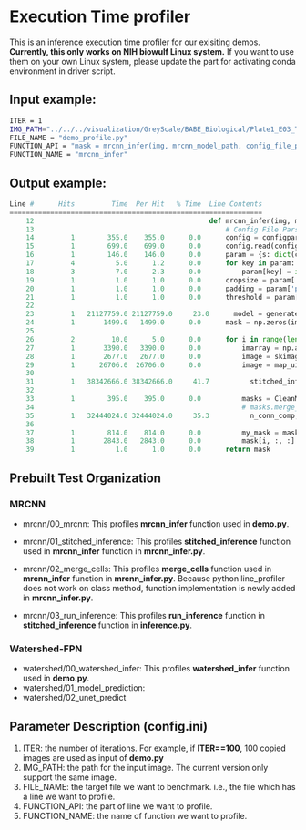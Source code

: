 # Execution Time profiler
This is an inference execution time profiler for our exisiting demos. **Currently, this only works on NIH biowulf Linux system.** If you want to use them on your own Linux system, please update the part for activating conda environment in driver script.

## Input example:
```bash
ITER = 1
IMG_PATH="../../../visualization/GreyScale/BABE_Biological/Plate1_E03_T0001FF001Zall.tif"
FILE_NAME = "demo_profile.py"
FUNCTION_API = "mask = mrcnn_infer(img, mrcnn_model_path, config_file_path)"
FUNCTION_NAME = "mrcnn_infer"
```
## Output example:
```python
Line #      Hits         Time  Per Hit   % Time  Line Contents
==============================================================
    12                                           def mrcnn_infer(img, mrcnn_model_path, config_file_path):
    13                                               # Config File Parser
    14         1        355.0    355.0      0.0      config = configparser.ConfigParser()
    15         1        699.0    699.0      0.0      config.read(config_file_path)
    16         1        146.0    146.0      0.0      param = {s: dict(config.items(s)) for s in config.sections()}['general']
    17         4          5.0      1.2      0.0      for key in param:
    18         3          7.0      2.3      0.0          param[key] = int(param[key])
    19         1          1.0      1.0      0.0      cropsize = param['cropsize']
    20         1          1.0      1.0      0.0      padding = param['padding']
    21         1          1.0      1.0      0.0      threshold = param['threshold']
    22                                           
    23         1   21127759.0 21127759.0     23.0      model = generate_inference_model(mrcnn_model_path, cropsize)
    24         1       1499.0   1499.0      0.0      mask = np.zeros(img.shape)
    25                                           
    26         2         10.0      5.0      0.0      for i in range(len(img)):
    27         1       3390.0   3390.0      0.0          imarray = np.array(img[i]).astype('uint16')
    28         1       2677.0   2677.0      0.0          image = skimage.color.gray2rgb(imarray)
    29         1      26706.0  26706.0      0.0          image = map_uint16_to_uint8(image)
    30                                           
    31         1   38342666.0 38342666.0     41.7          stitched_inference_stack, num_times_visited = stitched_inference(image, cropsize, model, padding=padding)
    32                                           
    33         1        395.0    395.0      0.0          masks = CleanMask(stitched_inference_stack, threshold, )
    34                                                   # masks.merge_cells()
    35         1   32444024.0 32444024.0     35.3          n_conn_comp, graph_labels = merge_cells(masks)
    36                                           
    37         1        814.0    814.0      0.0          my_mask = masks.getMasks().astype("int16")
    38         1       2843.0   2843.0      0.0          mask[i, :, :] = my_mask
    39         1          1.0      1.0      0.0      return mask
```

## Prebuilt Test Organization
### MRCNN
* mrcnn/00_mrcnn:
This profiles **mrcnn_infer** function used in **demo.py**.

* mrcnn/01_stitched_inference:
This profiles **stitched_inference** function used in **mrcnn_infer** function in **mrcnn_infer.py**.

* mrcnn/02_merge_cells:
This profiles **merge_cells** function used in **mrcnn_infer** function in **mrcnn_infer.py**.
Because python line_profiler does not work on class method, function implementation is newly added in **mrcnn_infer.py**.

* mrcnn/03_run_inference:
This profiles **run_inference** function in **stitched_inference** function in **inference.py**.

### Watershed-FPN
* watershed/00_watershed_infer:
This profiles **watershed_infer** function used in **demo.py**.
* watershed/01_model_prediction:
* watershed/02_unet_predict

## Parameter Description (**config.ini**)
1. ITER: the number of iterations. For example, if **ITER==100**, 100 copied images are used as input of **demo.py**
2. IMG_PATH: the path for the input image. The current version only support the same image.
3. FILE_NAME: the target file we want to benchmark. i.e., the file which has a line we want to profile.
4. FUNCTION_API: the part of line we want to profile.
5. FUNCTION_NAME: the name of function we want to profile.
